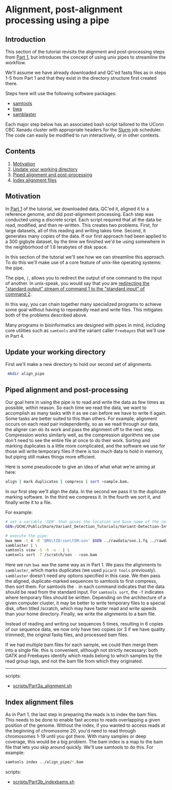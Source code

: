 # Alignment, post-alignment processing using a pipe

## Introduction

This section of the tutorial revisits the alignment and post-processing steps from [Part 1](/Part1_qc_alignment.md), but introduces the concept of using unix pipes to streamline the workflow. 

We'll assume we have already downloaded and QC'ed fastq files as in steps 1-5 from Part 1 and that they exist in the directory structure first created there. 

Steps here will use the following software packages:

- [ samtools ](http://www.htslib.org/doc/samtools.html)
- [ bwa ](http://bio-bwa.sourceforge.net/)
- [ samblaster ](https://github.com/GregoryFaust/samblaster)

Each major step below has an associated bash script tailored to the UConn CBC Xanadu cluster with appropriate headers for the [Slurm](https://slurm.schedmd.com/documentation.html) job scheduler. The code can easily be modified to run interactively, or in other contexts. 

## Contents
  
1.    [ Motivation ](#Motivation)
1.    [ Update your working directory ](#Update-your-working-directory)  
2.    [ Piped alignment and post-processing ](#Piped-alignment-and-post-processing)
3.    [ Index alignment files ](#Index-alignment-files)

## Motivation

In [Part 1](/Part1_qc_alignment.md) of the tutorial, we downloaded data, QC'ed it, aligned it to a reference genome, and did post-alignment processing. Each step was conducted using a discrete script. Each script required that all the data be read, modified, and then re-written. This creates two problems. First, for large datasets, all of this reading and writing takes time. Second, it generates many copies of the data. If our first approach had been applied to a 300 gigbyte dataset, by the time we finished we'd be using somewhere in the neighborhood of 1.8 terabytes of disk space. 

In this section of the tutorial we'll see how we can streamline this approach. To do this we'll make use of a core feature of unix-like operating systems: the pipe. 

The pipe, `|`, allows you to redirect the output of one command to the input of another. In unix-speak, you would say that you are [redirecting the "standard output" stream of command 1 to the "standard input" of command 2](https://en.wikipedia.org/wiki/Standard_streams). 

In this way, you can chain together many specialized programs to achieve some goal without having to repeatedly read and write files. This mitigates both of the problems described above. 

Many programs in bioinformatics are designed with pipes in mind, including core utilities such as `samtools` and the variant caller `Freebayes` that we'll use in Part 4. 


## Update your working directory

First we'll make a new directory to hold our second set of alignments. 

```bash
 mkdir align_pipe
 ```

## Piped alignment and post-processing

Our goal here in using the pipe is to read and write the data as few times as possible, within reason. So each time we read the data, we want to accomplish as many tasks with it as we can before we have to write it again. Some tasks are better suited to this than others. For example, alignment occurs on each read pair independently, so as we read through our data, the aligner can do its work and pass the alignment off to the next step. Compression works similarly well, as the compression algorithms we use don't need to see the entire file at once to do their work. Sorting and marking duplicates is a little more complicated, and the software we use for those will write temporary files if there is too much data to hold in memory, but piping still makes things more efficient. 

Here is some pseudocode to give an idea of what what we're aiming at here:


```bash
align | mark duplicates | compress | sort >sample.bam.
```
In our first step we'll align the data. In the second we pass it to the duplicate marking software. In the third we compress it. In the fourth we sort it, and finally write it to a file. 

For example:

```bash
# set a variable 'GEN' that gives the location and base name of the reference genome:
GEN=/UCHC/PublicShare/Variant_Detection_Tutorials/Variant-Detection-Introduction-GATK_all/resources_all/Homo_sapiens_assembly38

# execute the pipe:
bwa mem -t 4 -R '@RG\tID:son\tSM:son' $GEN ../rawdata/son.1.fq ../rawdata/son.2.fq | \
samblaster | \
samtools view -S -h -u - | \
samtools sort -T /scratch/son - >son.bam
```

Here we run `bwa mem` the same way as in Part 1. We pass the alignments to `samblaster`, which marks duplicates (we used `picard tools` previously). `samblaster` doesn't need any options specified in this case. We then pass the aligned, duplicate-marked sequences to samtools to first compress, then sort them. For samtools the `-` in each command indicates that the data should be read from the standard input. For `samtools sort`, the `-T` indicates where temporary files should be written. Depending on the architecture of a given computer cluster, it may be better to write temporary files to a special disk, often titled /scratch, which may have faster read and write speeds than your home directory. Finally, we write the alignments to a bam file. 

Instead of reading and writing our sequences 5 times, resulting in 6 copies of our sequence data, we now only have two copies (or 3 if we have quality trimmed), the original fastq files, and processed bam files. 

If we had multiple bam files for each sample, we could then merge them into a single file. this is convenient, although not strictly necessary: both GATK and Freebayes identify which reads belong to which samples by the read group tags, and not the bam file from which they originated. 

___
scripts:
- [scripts/Part3a_alignment.sh](scripts/Part3a_alignment.sh)

## Index alignment files

As in Part 1, the last step in preparing the reads is to index the bam files. This needs to be done to enable fast access to reads overlapping a given position of the genome. Without the index, if you wanted to access reads at the beginning of chromosome 20, you'd need to read through chromosomes 1-19 until you got there. With many samples or deep coverage, this would be a big problem. The bam index is a map to the bam file that lets you skip around quickly. We'll use samtools to do this. For example:   

```bash
samtools index ../align_pipe/*.bam
```

scripts:
- [scripts/Part3b_indexbams.sh](scripts/Part3b_indexbams.sh)
